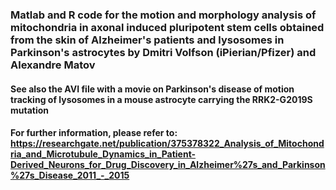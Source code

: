 ### Matlab and R code for the motion and morphology analysis of mitochondria in axonal induced pluripotent stem cells obtained from the skin of Alzheimer's patients and lysosomes in Parkinson's astrocytes by Dmitri Volfson (iPierian/Pfizer) and Alexandre Matov

#### See also the AVI file with a movie on Parkinson's disease of motion tracking of lysosomes in a mouse astrocyte carrying the RRK2-G2019S mutation

#### For further information, please refer to: https://researchgate.net/publication/375378322_Analysis_of_Mitochondria_and_Microtubule_Dynamics_in_Patient-Derived_Neurons_for_Drug_Discovery_in_Alzheimer%27s_and_Parkinson%27s_Disease_2011_-_2015

